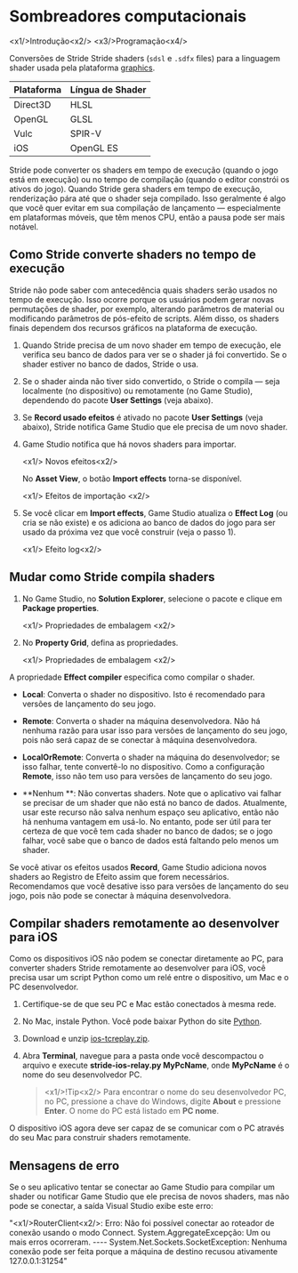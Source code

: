 # Sombreadores computacionais

<x1\/>Introdução<x2\/>
<x3\/>Programação<x4\/>

Conversões de Stride Stride shaders (`sdsl` e `.sdfx` files) para a linguagem shader usada pela plataforma [graphics](../../platforms/set-the-graphics-platform.md).

| Plataforma | Língua de Shader |
| -------------- | ---- 
| Direct3D | HLSL |
| OpenGL | GLSL |
| Vulc | SPIR-V |
| iOS | OpenGL ES |

Stride pode converter os shaders em tempo de execução (quando o jogo está em execução) ou no tempo de compilação (quando o editor constrói os ativos do jogo). Quando Stride gera shaders em tempo de execução, renderização pára até que o shader seja compilado. Isso geralmente é algo que você quer evitar em sua compilação de lançamento — especialmente em plataformas móveis, que têm menos CPU, então a pausa pode ser mais notável.

## Como Stride converte shaders no tempo de execução

Stride não pode saber com antecedência quais shaders serão usados no tempo de execução. Isso ocorre porque os usuários podem gerar novas permutações de shader, por exemplo, alterando parâmetros de material ou modificando parâmetros de pós-efeito de scripts. Além disso, os shaders finais dependem dos recursos gráficos na plataforma de execução.

1. Quando Stride precisa de um novo shader em tempo de execução, ele verifica seu banco de dados para ver se o shader já foi convertido. Se o shader estiver no banco de dados, Stride o usa.

2. Se o shader ainda não tiver sido convertido, o Stride o compila — seja localmente (no dispositivo) ou remotamente (no Game Studio), dependendo do pacote **User Settings** (veja abaixo).

3. Se **Record usado efeitos** é ativado no pacote **User Settings** (veja abaixo), Stride notifica Game Studio que ele precisa de um novo shader.

4. Game Studio notifica que há novos shaders para importar.

   <x1\/> Novos efeitos<x2\/>

   No **Asset View**, o botão **Import effects** torna-se disponível.

   <x1\/> Efeitos de importação <x2\/>

5. Se você clicar em **Import effects**, Game Studio atualiza o **Effect Log** (ou cria se não existe) e os adiciona ao banco de dados do jogo para ser usado da próxima vez que você construir (veja o passo 1).

   <x1\/> Efeito log<x2\/>

## Mudar como Stride compila shaders

1. No Game Studio, no **Solution Explorer**, selecione o pacote e clique em **Package properties**.

   <x1\/> Propriedades de embalagem <x2\/>

2. No **Property Grid**, defina as propriedades.

   <x1\/> Propriedades de embalagem <x2\/>

A propriedade **Effect compiler** especifica como compilar o shader.

* **Local**: Converta o shader no dispositivo. Isto é recomendado para versões de lançamento do seu jogo.

* **Remote**: Converta o shader na máquina desenvolvedora. Não há nenhuma razão para usar isso para versões de lançamento do seu jogo, pois não será capaz de se conectar à máquina desenvolvedora.

* **LocalOrRemote**: Converta o shader na máquina do desenvolvedor; se isso falhar, tente convertê-lo no dispositivo. Como a configuração **Remote**, isso não tem uso para versões de lançamento do seu jogo.

* **Nenhum **: Não convertas shaders. Note que o aplicativo vai falhar se precisar de um shader que não está no banco de dados. Atualmente, usar este recurso não salva nenhum espaço seu aplicativo, então não há nenhuma vantagem em usá-lo. No entanto, pode ser útil para ter certeza de que você tem cada shader no banco de dados; se o jogo falhar, você sabe que o banco de dados está faltando pelo menos um shader.

Se você ativar os efeitos usados **Record**, Game Studio adiciona novos shaders ao Registro de Efeito assim que forem necessários. Recomendamos que você desative isso para versões de lançamento do seu jogo, pois não pode se conectar à máquina desenvolvedora.

## Compilar shaders remotamente ao desenvolver para iOS

Como os dispositivos iOS não podem se conectar diretamente ao PC, para converter shaders Stride remotamente ao desenvolver para iOS, você precisa usar um script Python como um relé entre o dispositivo, um Mac e o PC desenvolvedor.

1. Certifique-se de que seu PC e Mac estão conectados à mesma rede.

2. No Mac, instale Python. Você pode baixar Python do site [Python](https://www.python.org/downloads/).

3. Download e unzip [ios-tcreplay.zip](media/ios-tcprelay.zip).

4. Abra **Terminal**, navegue para a pasta onde você descompactou o arquivo e execute **stride-ios-relay.py MyPcName**, onde **MyPcName** é o nome do seu desenvolvedor PC.

   > <x1\/>!Tip<x2\/>
   > Para encontrar o nome do seu desenvolvedor PC, no PC, pressione a chave do Windows, digite **About** e pressione **Enter**. O nome do PC está listado em **PC nome**.

O dispositivo iOS agora deve ser capaz de se comunicar com o PC através do seu Mac para construir shaders remotamente.

## Mensagens de erro

Se o seu aplicativo tentar se conectar ao Game Studio para compilar um shader ou notificar Game Studio que ele precisa de novos shaders, mas não pode se conectar, a saída Visual Studio exibe este erro:

"<x1\/>RouterClient<x2\/>: Erro: Não foi possível conectar ao roteador de conexão usando o modo Connect. System.AggregateExcepção: Um ou mais erros ocorreram. ---- System.Net.Sockets.SocketException: Nenhuma conexão pode ser feita porque a máquina de destino recusou ativamente 127.0.0.1:31254"
